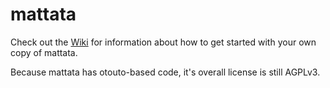 # mattata
Check out the [Wiki](https://github.com/matthewhesketh/mattata/wiki) for information about how to get started with your own copy of mattata.

Because mattata has otouto-based code, it's overall license is still AGPLv3.
